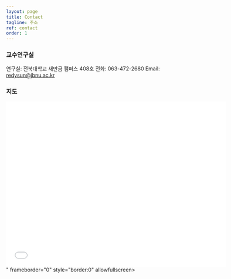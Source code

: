 ```yaml
---
layout: page
title: Contact
tagline: 주소
ref: contact
order: 1
---
```



<div class="row">
<div class="col-xs-12 col-md-10 col-lg-8 col-md-offset-1 col-lg-offset-2" markdown="1">

### 교수연구실

연구실: 전북대학교 새만금 캠퍼스 408호 
전화: 063-472-2680 
Email: [redysun@jbnu.ac.kr](mailto:redysun@jbnu.ac.kr)

### 지도

<iframe class="map" src="<iframe src="https://www.google.com/maps/embed?pb=!1m18!1m12!1m3!1d3229.3946066082535!2d126.55784667730694!3d35.961776872498184!2m3!1f0!2f0!3f0!3m2!1i1024!2i768!4f13.1!3m3!1m2!1s0x3570f719444421ef%3A0x9901311190c8dd69!2z7KCE67aB64yA7ZWZ6rWQIOyDiOunjOq4iO2UhOufsO2LsOyWtOy6oO2NvOyKpA!5e0!3m2!1sko!2skr!4v1751524876745!5m2!1sko!2skr" width="600" height="450" style="border:0;" allowfullscreen="" loading="lazy" referrerpolicy="no-referrer-when-downgrade"></iframe>" frameborder="0" style="border:0" allowfullscreen></iframe>

</div>
</div>

